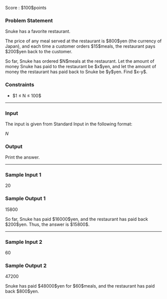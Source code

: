 
<div>

<span>

<span>

<p>
Score : $100$points
</p>

<div>

<section>

### **Problem Statement**

<p>
Snuke has a favorite restaurant.
</p>

<p>
The price of any meal served at the restaurant is $800$yen (the currency of Japan), and each time a customer orders $15$meals, the restaurant pays $200$yen back to the customer.
</p>

<p>
So far, Snuke has ordered $N$meals at the restaurant.
Let the amount of money Snuke has paid to the restaurant be $x$yen, and let the amount of money the restaurant has paid back to Snuke be $y$yen.
Find $x-y$.
</p>

</section>

</div>

<div>

<section>

### **Constraints**

<ul>

<li>
$1 ≤ N ≤ 100$
</li>

</ul>

</section>

</div>

---

<div>

<div>

<section>

### **Input**

<p>
The input is given from Standard Input in the following format:
</p>

<div>

$N$
</div>

</section>

</div>

<div>

<section>

### **Output**

<p>
Print the answer.
</p>

</section>

</div>

</div>

---

<div>

<section>

### **Sample Input 1**

<div>

20

</div>

</section>

</div>

<div>

<section>

### **Sample Output 1**

<div>

15800

</div>

<p>
So far, Snuke has paid $16000$yen, and the restaurant has paid back $200$yen. Thus, the answer is $15800$.
</p>

</section>

</div>

---

<div>

<section>

### **Sample Input 2**

<div>

60

</div>

</section>

</div>

<div>

<section>

### **Sample Output 2**

<div>

47200

</div>

<p>
Snuke has paid $48000$yen for $60$meals, and the restaurant has paid back $800$yen.
</p>

</section>

</div>

</span>

</span>

</div>
